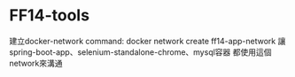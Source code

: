 # FF14-tools

建立docker-network
command: docker network create ff14-app-network
讓spring-boot-app、selenium-standalone-chrome、mysql容器
都使用這個network來溝通
